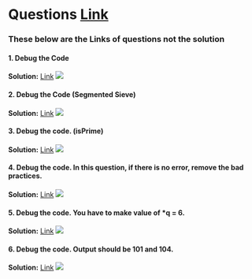 # Questions [Link](https://diagnostic-felidae-de5.notion.site/Supreme2-0-Batch-Debug-Exercise-C-Week-6-08515e3df3634113bdf41b94d193fe4c)

### These below are the Links of questions not the solution

#### 1. Debug the Code
**Solution:** [Link](https://file.notion.so/f/f/54502887-27da-4d9f-bdf8-2a49be4dda85/641bb92e-0709-4b39-a687-842ec39cc78c/solution-1.txt?id=62f7fc02-0233-4a6f-b565-af1bc689c810&table=block&spaceId=54502887-27da-4d9f-bdf8-2a49be4dda85&expirationTimestamp=1696917600000&signature=9bcv7wYpFQiBw6nK6GTBHDYlv6H_Dgmq0MwLFVzjszQ&downloadName=solution-1.txt)
![](https://i.imgur.com/PNyjqms.png)

#### 2. Debug the Code (Segmented Sieve)
**Solution:** [Link](https://file.notion.so/f/f/54502887-27da-4d9f-bdf8-2a49be4dda85/3ba83dd3-c895-42b6-9c33-ba0647c99b56/solution-2.txt?id=7e0defbb-0bc2-47af-b892-fd6985f23d31&table=block&spaceId=54502887-27da-4d9f-bdf8-2a49be4dda85&expirationTimestamp=1696917600000&signature=ceMccOBL83eGuOwlCtck8DvfrZAetAhcYy2tm7CsVV4&downloadName=solution-2.txt)
![](https://i.imgur.com/QQAdfFl.png)

#### 3. Debug the code. (isPrime)
**Solution:** [Link](https://file.notion.so/f/f/54502887-27da-4d9f-bdf8-2a49be4dda85/bd960397-b82c-4c7c-896f-5d24e9b7de84/solution-3.txt?id=7b1b58ee-ca45-496b-b693-6d2c56183aac&table=block&spaceId=54502887-27da-4d9f-bdf8-2a49be4dda85&expirationTimestamp=1696917600000&signature=OuutJfjyyrldOn93f-OGb5XZeVN3thvIWzRkip0bIQQ&downloadName=solution-3.txt)
![](https://i.imgur.com/FoanYVy.png)

#### 4. Debug the code. In this question, if there is no error, remove the bad practices.
**Solution:** [Link](https://file.notion.so/f/f/54502887-27da-4d9f-bdf8-2a49be4dda85/d6b30009-02a3-40b8-a13f-8d0a2ba757df/solution-4.txt?id=12be4ac8-e6e5-49c0-bdfb-5cb356f57dd0&table=block&spaceId=54502887-27da-4d9f-bdf8-2a49be4dda85&expirationTimestamp=1696917600000&signature=Ca_Qo_LWKRmoRQIspHgGV15TsPkCOneqHgnkTnGA6Ns&downloadName=solution-4.txt)
![](https://i.imgur.com/6z2Kmyy.png)

#### 5. Debug the code. You have to make value of *q = 6.
**Solution:** [Link](https://file.notion.so/f/f/54502887-27da-4d9f-bdf8-2a49be4dda85/bbdb8aae-ce1e-47fc-8796-e86007c5e24e/solution-5.txt?id=ed43c266-e80b-4cb6-aa54-5c847159e4e9&table=block&spaceId=54502887-27da-4d9f-bdf8-2a49be4dda85&expirationTimestamp=1696917600000&signature=awTah-8xgNz1qqnrSZd1xGKIIgPdFFgdeLbYp7VrwsA&downloadName=solution-5.txt)
![](https://i.imgur.com/hVmMqJr.png)

#### 6. Debug the code.  Output should be 101 and 104.
**Solution:** [Link](https://file.notion.so/f/f/54502887-27da-4d9f-bdf8-2a49be4dda85/17b29ee8-09e0-410e-8088-688d94f8301b/solution-6.txt?id=0c72e2af-b0c6-47b0-a70c-4be580764f04&table=block&spaceId=54502887-27da-4d9f-bdf8-2a49be4dda85&expirationTimestamp=1696917600000&signature=8nv3S5RJCgcrNZHzNk-GJ1ga7WHLH0kziOPsKKQwbD8&downloadName=solution-6.txt)
![](https://i.imgur.com/qCTkplR.png)